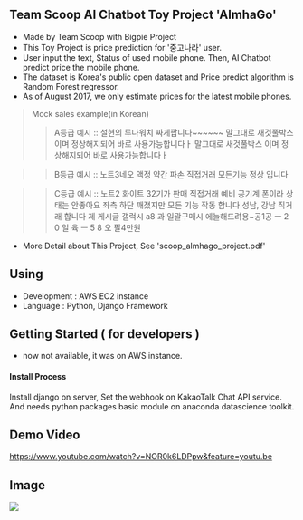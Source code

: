 ## Team Scoop AI Chatbot Toy Project 'AlmhaGo'
- Made by Team Scoop with Bigpie Project
- This Toy Project is price prediction for '중고나라' user.
- User input the text, Status of used mobile phone. Then, AI Chatbot predict price the mobile phone.
- The dataset is Korea's public open dataset and Price predict algorithm is Random Forest regressor.
- As of August 2017, we only estimate prices for the latest mobile phones.

> Mock sales example(in Korean)
>> A등급 예시 :: 설현의 루나워치 싸게팝니다~~~~~~ 말그대로 새것풀박스 이며 정상해지되어 바로 사용가능합니다ㅏ 말그대로 새것풀박스 이며 정상해지되어 바로 사용가능합니다ㅏ

>> B등급 예시 :: 노트3네오 액정 약간 파손 직접거래 모든기능 정상 입니다

>> C등급 예시 :: 노트2 화이트 32기가 판매 직접거래 예비 공기계 폰이라 상태는 안좋아요 좌측 하단 깨졌지만 모든 기능 작동 합니다 성남, 강남 직거래 합니다 제 게시글 갤럭시 a8 과 일괄구매시 에눌해드려용~공1공 ㅡ 2 0 일 육 ㅡ 5 8 오 팔4만원

- More Detail about This Project, See 'scoop_almhago_project.pdf'

## Using
- Development : AWS EC2 instance
- Language : Python, Django Framework

## Getting Started  ( for developers )
- now not available, it was on AWS instance.

#### Install Process

Install django on server, Set the webhook on KakaoTalk Chat API service. And needs python packages basic module on anaconda datascience toolkit.

## Demo Video
https://www.youtube.com/watch?v=NOR0k6LDPpw&feature=youtu.be

## Image
![](https://raw.github.com/yoonkt200/chatbot/master/almhago.png)
